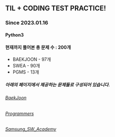## TIL + CODING TEST PRACTICE!
### Since 2023.01.16
#### Python3
#### 현재까지 풀어본 총 문제 수 : 200개
- BAEKJOON - 97개
- SWEA - 90개
- PGMS - 13개

##### 아래의 페이지에서 제공하는 문제들로 구성되어 있습니다.
###### [BaekJoon](https://www.acmicpc.net/)  
###### [Programmers](https://programmers.co.kr/)  
###### [Samsung_SW_Academy](https://swexpertacademy.com/main/main.do)  
